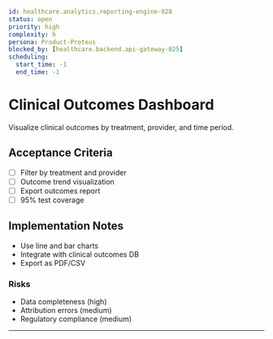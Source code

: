 ```yaml
id: healthcare.analytics.reporting-engine-028
status: open
priority: high
complexity: h
persona: Product-Proteus
blocked_by: [healthcare.backend.api-gateway-025]
scheduling:
  start_time: -1
  end_time: -1
```

# Clinical Outcomes Dashboard

Visualize clinical outcomes by treatment, provider, and time period.

## Acceptance Criteria

- [ ] Filter by treatment and provider
- [ ] Outcome trend visualization
- [ ] Export outcomes report
- [ ] 95% test coverage

## Implementation Notes

- Use line and bar charts
- Integrate with clinical outcomes DB
- Export as PDF/CSV

### Risks

- Data completeness (high)
- Attribution errors (medium)
- Regulatory compliance (medium)

---

